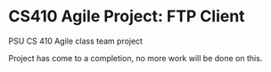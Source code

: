 # CS410 Agile Project: FTP Client

PSU CS 410 Agile class team project

Project has come to a completion, no more work will be done on this.
